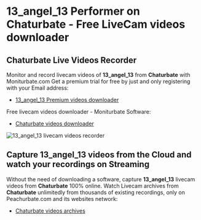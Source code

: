 # 13_angel_13 Performer on Chaturbate - Free LiveCam videos downloader

## Chaturbate Live Videos Recorder

Monitor and record livecam videos of **13_angel_13** from **Chaturbate** with Moniturbate.com
Get a premium trial for free by just and only registering with your Email address:
* [13_angel_13 Premium videos downloader](https://moniturbate.com/request-demo-licence-key.html)

Free livecam videos downloader - Moniturbate Software:
* [Chaturbate videos downloader](https://moniturbate.com/moniturbate-download-software.html)

![13_angel_13 livecam videos recorder](https://peachurnet.com/templates/moniturbate-software.png)


## Capture 13_angel_13 videos from the Cloud and watch your recordings on Streaming

Without the need of downloading a software, capture **13_angel_13** livecam videos from **Chaturbate** 100% online.
Watch Livecam archives from **Chaturbate** unlimitedly from thousands of existing recordings, only on Peachurbate.com and its websites network:
* [Chaturbate videos archives](https://peachurnet.com/)